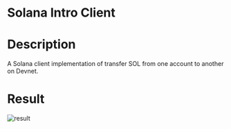 # Solana Intro Client

# Description
A Solana client implementation of transfer SOL from one account to another on Devnet.

# Result
![result](https://user-images.githubusercontent.com/63488970/226066815-cc4732af-4644-4b0b-ac7d-f648fe99d44d.png)
